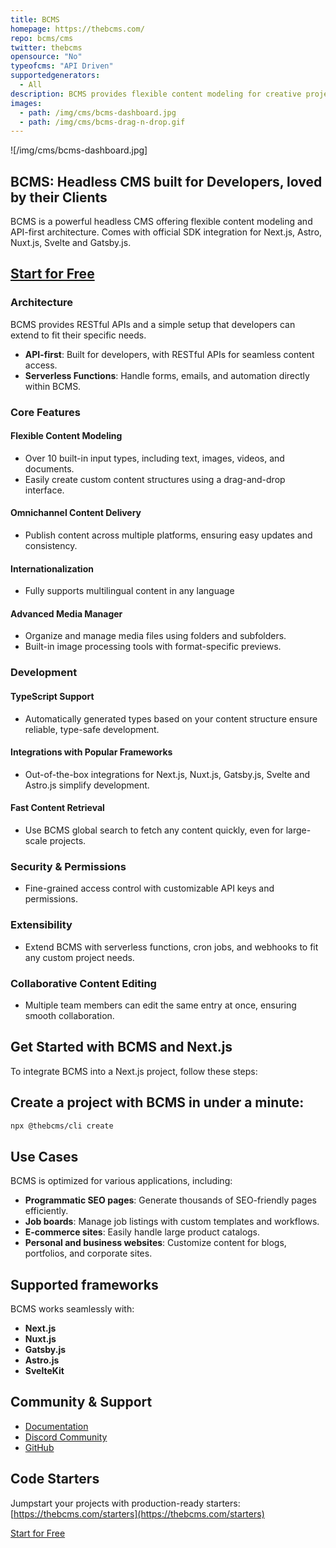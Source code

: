 ```yaml
---
title: BCMS
homepage: https://thebcms.com/
repo: bcms/cms
twitter: thebcms
opensource: "No"
typeofcms: "API Driven"
supportedgenerators:
  - All
description: BCMS provides flexible content modeling for creative projects in Next.js, Astro, Nuxt.js, Svelte, and Gatsby.js. Comes with strong TypeScript support and rich customization options.
images:
  - path: /img/cms/bcms-dashboard.jpg
  - path: /img/cms/bcms-drag-n-drop.gif
---
```


![/img/cms/bcms-dashboard.jpg]

## BCMS: Headless CMS built for Developers, loved by their Clients

BCMS is a powerful headless CMS offering flexible content modeling and API-first architecture. Comes with official SDK integration for Next.js, Astro, Nuxt.js, Svelte and Gatsby.js.

## [Start for Free](https://thebcms.com/)  

### Architecture
BCMS provides RESTful APIs and a simple setup that developers can extend to fit their specific needs.

- **API-first**: Built for developers, with RESTful APIs for seamless content access.
- **Serverless Functions**: Handle forms, emails, and automation directly within BCMS.

### Core Features

#### Flexible Content Modeling
- Over 10 built-in input types, including text, images, videos, and documents.
- Easily create custom content structures using a drag-and-drop interface.

#### Omnichannel Content Delivery
- Publish content across multiple platforms, ensuring easy updates and consistency.

#### Internationalization
- Fully supports multilingual content in any language

#### Advanced Media Manager
- Organize and manage media files using folders and subfolders.
- Built-in image processing tools with format-specific previews.

### Development

#### TypeScript Support
- Automatically generated types based on your content structure ensure reliable, type-safe development.

#### Integrations with Popular Frameworks
- Out-of-the-box integrations for Next.js, Nuxt.js, Gatsby.js, Svelte and Astro.js simplify development.

#### Fast Content Retrieval
- Use BCMS global search to fetch any content quickly, even for large-scale projects.

### Security & Permissions
- Fine-grained access control with customizable API keys and permissions.

### Extensibility
- Extend BCMS with serverless functions, cron jobs, and webhooks to fit any custom project needs.

### Collaborative Content Editing
- Multiple team members can edit the same entry at once, ensuring smooth collaboration.

## Get Started with BCMS and Next.js
To integrate BCMS into a Next.js project, follow these steps:

## Create a project with BCMS in under a minute:
```sh
npx @thebcms/cli create
```

## Use Cases
BCMS is optimized for various applications, including:
- **Programmatic SEO pages**: Generate thousands of SEO-friendly pages efficiently.
- **Job boards**: Manage job listings with custom templates and workflows.
- **E-commerce sites**: Easily handle large product catalogs.
- **Personal and business websites**: Customize content for blogs, portfolios, and corporate sites.

## Supported frameworks
BCMS works seamlessly with:
- **Next.js**
- **Nuxt.js**
- **Gatsby.js**
- **Astro.js**
- **SvelteKit**

## Community & Support
- [Documentation](https://thebcms.com/docs)
- [Discord Community]([https://thebcms.com/discord](https://discord.com/invite/SYBY89ccaR))
- [GitHub](https://github.com/bcms)

## Code Starters
Jumpstart your projects with production-ready starters: [https://thebcms.com/starters](https://thebcms.com/starters)

[Start for Free](https://thebcms.com/)
